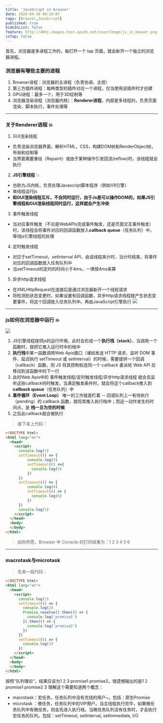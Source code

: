```yaml
---
title: 'JavaScript in browser'
date: 2020-04-10 09:19:07
tags: [Browser,JavaScript]
published: true
hideInList: false
feature: http://404j-images.test.upcdn.net/coverImage/js_in_bowser.png
isTop: false
---
```

首先，浏览器是多进程工作的，每打开一个 tap 页面，就会新开一个独立的浏览器进程。
### 浏览器有哪些主要的进程
1. Browser进程：浏览器的主进程（负责协调、主控）
2. 第三方插件进程：每种类型的插件对应一个进程，仅当使用该插件时才创建
3. GPU进程：最多一个，用于3D绘制等
4. 浏览器渲染进程（浏览器内核）：**Renderer进程**，内部是多线程的，负责页面渲染，脚本执行，事件处理等
---
### 关于Renderer进程 💥
1. GUI渲染线程
- 负责渲染浏览器界面，解析HTML，CSS，构建DOM树和RenderObject树，布局和绘制等
- 当界面需要重绘（Repaint）或由于某种操作引发回流(reflow)时，该线程就会执行
2. **JS引擎线程** 💥
- 也称为JS内核，负责处理Javascript脚本程序（例如V8引擎）
- 单线程运行js
- **和GUI渲染线程互斥，不会同时运行，由于Js是可以操作DOM的，如果JS引擎线程和GUI渲染线程同时运行，这样就会产生冲突**
3. 事件触发线程
- 当对应事件触发（不论是WebAPIs完成事件触发，还是页面交互事件触发）时，该线程会将事件对应的回调函数放入**callback queue**（任务队列）中，等待js引擎线程的处理
4. 定时触发线程
- 对应于setTimeout，setInterval API，由该线程来计时，当计时结束，将事件对应的回调函数放入任务队列中
- 当setTimeout的定时的时间小于4ms，一律按4ms来算
5. 异步http请求线程
- 在XMLHttpRequest在连接后是通过浏览器新开一个线程请求
- 将检测到状态变更时，如果设置有回调函数，异步http请求线程就产生状态变更事件，将这个回调放入任务队列中。再由JavaScript引擎执行
![](http://404j.fun/post-images/1587187987879.jpg)
---
### js如何在浏览器中运行 💥
![](http://404j.fun/post-images/1587187994787.jpg)
1. JS引擎线程提供js的运行环境，此时会形成一个**执行栈（stack）**，当调用一个函数时，就把它推入运行时中的栈中
2. **执行栈**中某一函数调用Web Apis接口（诸如发送 HTTP 请求、监听 DOM 事件、延迟执行 setTimeout 或 setInterval）的时候，需要提供一个回调（callback）函数，则 JS 将其控制权连同一个 callback 委派给 Web API 后移动到该函数中的下一行
3. 此时Web Apis中的 事件触发线程/定时触发线程/异步http请求线程 就会去监听这些callback何时触发，当满足触发条件时，就会将这个callback推入到**callback queue**（任务队列）中
4. **事件循环（Event Loop）** 唯一的工作就是盯着 -- 回调队列上一有待执行（pending）的 callback 函数，就将其推入执行栈中；而这一动作发生的时间点，是 **栈一旦为空的时候**
5. 之后此callback就会被执行

> 接下来上代码：
```html
<!DOCTYPE html>
<html lang="en">
  <head>
    <script>
      console.log(1)
      setTimeout(() => {
          console.log(3)
          setTimeout(() =>{
            console.log(5)
          })
      })
      setTimeout(() => {
          console.log(4)
          setTimeout(() => {
            console.log(6)
          })
      })
      console.log(2)
    </script>
  </head>
  <body>
  </body>
</html>
```
> 如你所愿，Browser 中 Console 的打印结果为：1 2 3 4 5 6
---
### macrotask与microtask 
> 先来一段代码：
```html
<!DOCTYPE html>
<html lang="en">
  <head>
    <script>
      console.log(1)
      setTimeout(() => {
        console.log(2)
        Promise.resolve().then(() => {
          console.log('promise1')
        }).then(() => {
          console.log('promise2')
        })
      })
      setTimeout(() => {
        console.log(3)
      })
    </script>
  </head>
  <body>
  </body>
</html>
```
按照“队列理论”，结果应该为1 2 3 promise1 promise2。很遗憾输出的是1 2 promise1 promise2 3
理解这个需要知道两个概念：
- macrotask：宏任务，任务队列中没有充钱的用户~。包括：原生Promise
- microtask ：微任务，任务队列中的VIP用户。当主线程执行完毕，如果微任务队列中有微任务，则会先进入执行栈，当微任务队列没有任务时，才会执行宏任务的队列。包括：setTimeout, setInterval, setImmediate, I/O


